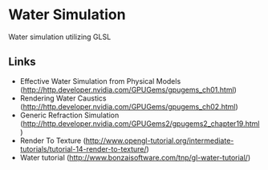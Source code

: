 # Water Simulation
Water simulation utilizing GLSL
## Links
- Effective Water Simulation from Physical Models
(http://http.developer.nvidia.com/GPUGems/gpugems_ch01.html)
- Rendering Water Caustics
(http://http.developer.nvidia.com/GPUGems/gpugems_ch02.html)
- Generic Refraction Simulation
(http://http.developer.nvidia.com/GPUGems2/gpugems2_chapter19.html)
- Render To Texture
(http://www.opengl-tutorial.org/intermediate-tutorials/tutorial-14-render-to-texture/)
- Water tutorial
(http://www.bonzaisoftware.com/tnp/gl-water-tutorial/)